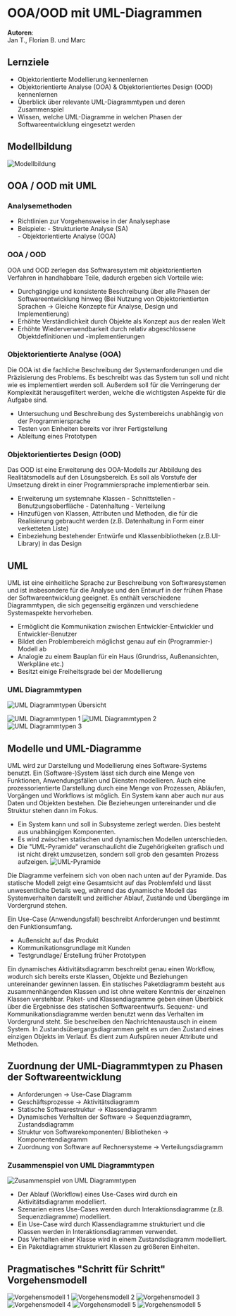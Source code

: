 # OOA/OOD mit UML-Diagrammen

**Autoren**:  
Jan T., Florian B. und Marc

## Lernziele
- Objektorientierte Modellierung kennenlernen
- Objektorientierte Analyse (OOA) & Objektorientiertes Design (OOD) kennenlernen
- Überblick über relevante UML-Diagrammtypen und deren Zusammenspiel
- Wissen, welche UML-Diagramme in welchen Phasen der Softwareentwicklung eingesetzt werden

## Modellbildung
![Modellbildung](vorlesung5/bilder/Bild1.png "Modellbildung")

## OOA / OOD mit UML

### Analysemethoden
- Richtlinien zur Vorgehensweise in der Analysephase
- Beispiele:
        - Strukturierte Analyse (SA)     
        - Objektorientierte Analyse (OOA)

### OOA / OOD
OOA und OOD zerlegen das Softwaresystem mit objektorientierten Verfahren in handhabbare Teile, dadurch ergeben sich Vorteile wie:

- Durchgängige und konsistente Beschreibung über alle Phasen der Softwareentwicklung hinweg 
(Bei Nutzung von Objektorientierten Sprachen -> Gleiche Konzepte für Analyse, Design und Implementierung)
- Erhöhte Verständlichkeit durch Objekte als Konzept aus der realen Welt
- Erhöhte Wiederverwendbarkeit durch relativ abgeschlossene Objektdefinitionen und -implementierungen

### Objektorientierte Analyse (OOA)
Die OOA ist die fachliche Beschreibung der Systemanforderungen und die Präzisierung des Problems.
Es beschreibt was das System tun soll und nicht wie es implementiert werden soll.
Außerdem soll für die Verringerung der Komplexität herausgefiltert werden, welche die wichtigsten Aspekte für die Aufgabe sind.

- Untersuchung und Beschreibung des Systembereichs unabhängig von der Programmiersprache
- Testen von Einheiten bereits vor ihrer Fertigstellung
- Ableitung eines Prototypen

### Objektorientiertes Design (OOD)
Das OOD ist eine Erweiterung des OOA-Modells zur Abbildung des Realitätsmodells auf den Lösungsbereich. Es soll als Vorstufe der Umsetzung direkt in einer Programmiersprache implementierbar sein.

- Erweiterung um systemnahe Klassen
        - Schnittstellen
        - Benutzungsoberfläche
        - Datenhaltung
        - Verteilung
- Hinzufügen von Klassen, Attributen und Methoden, die für die Realisierung gebraucht werden (z.B. Datenhaltung in Form einer verketteten Liste)
- Einbeziehung bestehender Entwürfe und Klassenbibliotheken (z.B.UI-Library) in das Design

## UML
UML ist eine einheitliche Sprache zur Beschreibung von Softwaresystemen und ist insbesondere für die Analyse und den Entwurf in der frühen Phase der Softwareentwicklung geeignet.
Es enthält verschiedene Diagrammtypen, die sich gegenseitig ergänzen und verschiedene Systemaspekte hervorheben. 

- Ermöglicht die Kommunikation zwischen Entwickler-Entwickler und Entwickler-Benutzer
- Bildet den Problembereich möglichst genau auf ein (Programmier-) Modell ab
- Analogie zu einem Bauplan für ein Haus (Grundriss, Außenansichten, Werkpläne etc.)
- Besitzt einige Freiheitsgrade bei der Modellierung

### UML Diagrammtypen
![UML Diagrammtypen Übersicht](vorlesung5/bilder/Bild2.png "Diagrammtypen Übersicht")

![UML Diagrammtypen 1](vorlesung5/bilder/Bild3.png "UML Diagrammtypen 1")
![UML Diagrammtypen 2](vorlesung5/bilder/Bild4.png "UML Diagrammtypen 2")
![UML Diagrammtypen 3](vorlesung5/bilder/Bild5.png "UML Diagrammtypen 3")

## Modelle und UML-Diagramme
UML wird zur Darstellung und Modellierung eines Software-Systems benutzt. Ein (Software-)System lässt sich durch eine Menge von Funktionen, Anwendungsfällen und Diensten modellieren. Auch eine prozessorientierte Darstellung durch eine Menge von Prozessen, Abläufen, Vorgängen und Workflows ist möglich. Ein System kann aber auch nur aus Daten und Objekten bestehen. Die Bezieheungen untereinander und die Struktur stehen dann im Fokus.
- Ein System kann und soll in Subsysteme zerlegt werden. Dies besteht aus unabhängigen Komponenten.
- Es wird zwischen statischen und dynamischen Modellen unterschieden.
- Die "UML-Pyramide" veranschaulicht die Zugehörigkeiten grafisch und ist nicht direkt umzusetzen, sondern soll grob den gesamten Prozess aufzeigen.
![UML-Pyramide](vorlesung5/bilder/Bild6.png "UML-Pyramide")

Die Diagramme verfeinern sich von oben nach unten auf der Pyramide. Das statische Modell zeigt eine Gesamtsicht auf das Problemfeld und lässt unwesentliche Details weg, während das dynamische Modell das Systemverhalten darstellt und zeitlicher Ablauf, Zustände und Übergänge im Vordergrund stehen.

Ein Use-Case (Anwendungsfall) beschreibt Anforderungen und bestimmt den Funktionsumfang.
- Außensicht auf das Produkt
- Kommunikationsgrundlage mit Kunden
- Testgrundlage/ Erstellung früher Prototypen

Ein dynamisches Aktivitätsdiagramm beschreibt genau einen Workflow, wodurch sich bereits erste Klassen, Objekte und Beziehungen untereinander gewinnen lassen.
Ein statisches Paketdiagramm besteht aus zusammenhängenden Klassen und ist ohne weitere Kenntnis der einzelnen Klassen verstehbar.
Paket- und Klassendiagramme geben einen Überblick über die Ergebnisse des statischen Softwareentwurfs.
Sequenz- und Kommunikationsdiagramme werden benutzt wenn das Verhalten im Vordergrund steht. Sie beschreiben den Nachrichtenaustausch in einem System.
In Zustandsübergangsdiagrammen geht es um den Zustand eines einzigen Objekts im Verlauf. Es dient zum Aufspüren neuer Attribute und Methoden.

## Zuordnung der UML-Diagrammtypen zu Phasen der Softwareentwicklung
- Anforderungen -> Use-Case Diagramm
- Geschäftsprozesse -> Aktivitätsdiagramm
- Statische Softwarestruktur -> Klassendiagramm
- Dynamisches Verhalten der Software -> Sequenzdiagramm, Zustandsdiagramm
- Struktur von Softwarekomponenten/ Bibliotheken -> Komponentendiagramm
- Zuordnung von Software auf Rechnersysteme -> Verteilungsdiagramm

### Zusammenspiel von UML Diagrammtypen
![Zusammenspiel von UML Diagrammtypen](vorlesung5/bilder/Bild7.png "Zusammenspiel von UML Diagrammtypen")
- Der Ablauf (Workflow) eines Use-Cases wird durch ein Aktivitätsdiagramm modelliert.
- Szenarien eines Use-Cases werden durch Interaktionsdiagramme (z.B. Sequenzdiagramme) modelliert.
- Ein Use-Case wird durch Klassendiagramme strukturiert und die Klassen werden in Interaktionsdiagrammen verwendet.
- Das Verhalten einer Klasse wird in einem Zustandsdiagramm modelliert.
- Ein Paketdiagramm strukturiert Klassen zu größeren Einheiten.

## Pragmatisches "Schritt für Schritt" Vorgehensmodell
![Vorgehensmodell 1](vorlesung5/bilder/Bild8.png "Schritt für Schritt Vorgehensmodell 1")
![Vorgehensmodell 2](vorlesung5/bilder/Bild9.png "Schritt für Schritt Vorgehensmodell 2")
![Vorgehensmodell 3](vorlesung5/bilder/Bild10.png "Schritt für Schritt Vorgehensmodell 3")
![Vorgehensmodell 4](vorlesung5/bilder/Bild11.png "Schritt für Schritt Vorgehensmodell 4")
![Vorgehensmodell 5](vorlesung5/bilder/Bild12.png "Schritt für Schritt Vorgehensmodell 5")
![Vorgehensmodell 5](vorlesung5/bilder/Bild13.png "Schritt für Schritt Vorgehensmodell 6")
